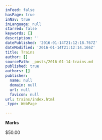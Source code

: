 ```yaml
---
inFeed: false
hasPage: true
inNav: true
inLanguage: null
starred: false
keywords: []
description: ''
datePublished: '2016-01-14T21:12:18.767Z'
dateModified: '2016-01-14T21:12:14.166Z'
title: Trains
author: []
sourcePath: _posts/2016-01-14-trains.md
published: true
authors: []
publisher:
  name: null
  domain: null
  url: null
  favicon: null
url: trains/index.html
_type: WebPage

---
```

**Marks**

$50.00